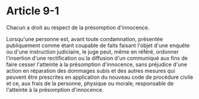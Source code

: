# Article 9-1

Chacun a droit au respect de la présomption d'innocence.

Lorsqu'une personne est, avant toute condamnation, présentée publiquement comme étant coupable de faits faisant l'objet d'une enquête ou d'une instruction judiciaire, le juge peut, même en référé, ordonner l'insertion d'une rectification ou la diffusion d'un communiqué aux fins de faire cesser l'atteinte à la présomption d'innocence, sans préjudice d'une action en réparation des dommages subis et des autres mesures qui peuvent être prescrites en application du nouveau code de procédure civile et ce, aux frais de la personne, physique ou morale, responsable de l'atteinte à la présomption d'innocence.
